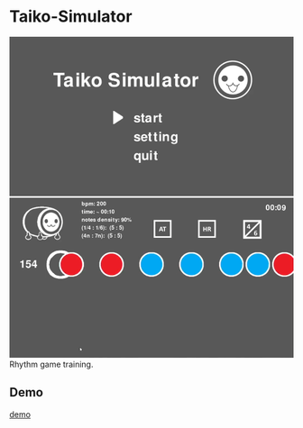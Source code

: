 # Taiko-Simulator
![start](https://github.com/rex0988476/Taiko-Simulator/blob/main/README/start.png)    
![game](https://github.com/rex0988476/Taiko-Simulator/blob/main/README/game.png)
Rhythm game training.



## Demo
[demo](https://youtu.be/ibcrNZdw4Dg)
